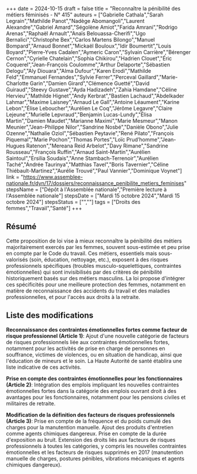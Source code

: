 +++
date = 2024-10-15
draft = false
title = "Reconnaître la pénibilité des métiers féminisés - N° 415"
auteurs = ["Gabrielle Cathala","Sarah Legrain","Mathilde Panot","Nadège Abomangoli","Laurent Alexandre","Gabriel Amard","Ségolène Amiot","Farida Amrani","Rodrigo Arenas","Raphaël Arnault","Anaïs Belouassa-Cherifi","Ugo Bernalici","Christophe Bex","Carlos Martens Bilongo","Manuel Bompard","Arnaud Bonnet","Mickaël Bouloux","Idir Boumertit","Louis Boyard","Pierre-Yves Cadalen","Aymeric Caron","Sylvain Carrière","Bérenger Cernon","Cyrielle Chatelain","Sophia Chikirou","Hadrien Clouet","Éric Coquerel","Jean-François Coulomme","Arthur Delaporte","Sébastien Delogu","Aly Diouara","Alma Dufour","Karen Erodi","Mathilde Feld","Emmanuel Fernandes","Sylvie Ferrer","Perceval Gaillard","Marie-Charlotte Garin","Damien Girard","Clémence Guetté","David Guiraud","Steevy Gustave","Ayda Hadizadeh","Zahia Hamdane","Céline Hervieu","Mathilde Hignet","Andy Kerbrat","Bastien Lachaud","Abdelkader Lahmar","Maxime Laisney","Arnaud Le Gall","Antoine Léaument","Karine Lebon","Élise Leboucher","Aurélien Le Coq","Jérôme Legavre","Claire Lejeune","Murielle Lepvraud","Benjamin Lucas-Lundy","Élisa Martin","Damien Maudet","Marianne Maximi","Marie Mesmeur","Manon Meunier","Jean-Philippe Nilor","Sandrine Nosbé","Danièle Obono","Julie Ozenne","Nathalie Oziol","Sébastien Peytavie","René Pilato","François Piquemal","Marie Pochon","Thomas Portes","Loïc Prud’homme","Jean-Hugues Ratenon","Mereana Reid Arbelot","Davy Rimane","Sandrine Rousseau","François Ruffin","Arnaud Saint-Martin","Aurélien Saintoul","Ersilia Soudais","Anne Stambach-Terrenoir","Aurélien Taché","Andrée Taurinya","Matthias Tavel","Boris Tavernier","Céline Thiébault-Martinez","Aurélie Trouvé","Paul Vannier","Dominique Voynet"]
link = "https://www.assemblee-nationale.fr/dyn/17/dossiers/reconnaissance_penibilite_metiers_feminises"
stepsName = ["Dépôt à l'Assemblée nationale","Première lecture à l'Assemblée nationale"]
stepsDate = ["Mardi 15 octobre 2024","Mardi 15 octobre 2024"]
stepsStatus = ["",""]
tags = ["Droits des femmes","Travail","Santé"]
+++

## Résumé

Cette proposition de loi vise à mieux reconnaître la pénibilité des métiers majoritairement exercés par les femmes, souvent sous-estimée et peu prise en compte par le Code du travail. Ces métiers, essentiels mais sous-valorisés (soin, éducation, nettoyage, etc.), exposent à des risques professionnels spécifiques (troubles musculo-squelettiques, contraintes émotionnelles) qui sont invisibilisés par des critères de pénibilité historiquement basés sur des métiers masculins. La loi propose d'intégrer ces spécificités pour une meilleure protection des femmes, notamment en matière de reconnaissance des accidents du travail et des maladies professionnelles, et pour l'accès aux droits à la retraite.

## Liste des modifications

**Reconnaissance des contraintes émotionnelles fortes comme facteur de risque professionnel (Article 1)**: Ajout d'une nouvelle catégorie de facteurs de risques professionnels liée aux contraintes émotionnelles fortes, notamment pour les activités de prise en charge de personnes en souffrance, victimes de violences, ou en situation de handicap, ainsi que l'éducation de mineurs et le soin. La Haute Autorité de santé établira une liste indicative de ces activités.

**Prise en compte des contraintes émotionnelles pour les fonctionnaires (Article 2)**: Intégration des emplois impliquant les nouvelles contraintes émotionnelles fortes dans la catégorie des emplois ouvrant droit à des avantages pour les fonctionnaires, notamment pour les pensions civiles et militaires de retraite.

**Modification de la définition des facteurs de risques professionnels (Article 3)**: Prise en compte de la fréquence et du poids cumulé des charges pour la manutention manuelle. Ajout des produits d'entretien comme agents chimiques dangereux. Prise en compte de la durée d'exposition au bruit. Extension des droits liés aux facteurs de risques professionnels à toutes les catégories, y compris les nouvelles contraintes émotionnelles et les facteurs de risques supprimés en 2017 (manutention manuelle de charges, postures pénibles, vibrations mécaniques et agents chimiques dangereux).
